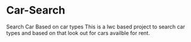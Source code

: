 # Car-Search
Search Car Based on car types
This is a lwc based project to search car types and based on that look out for cars availble for rent.
